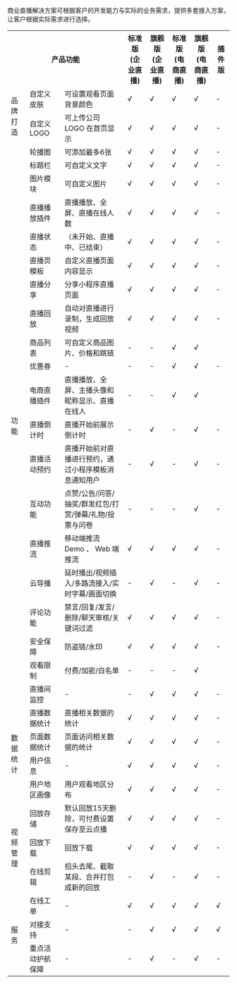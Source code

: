 商业直播解决方案可根据客户的开发能力与实际的业务需求，提供多套接入方案，让客户根据实际需求进行选择。

<table>
  <tr>
    <th colspan="3">产品功能</th>
    <th>标准版</br>(企业直播)</th>
    <th>旗舰版</br>(企业直播)</th>
    <th>标准版</br>(电商直播)</th>
    <th>旗舰版</br>(电商直播)</th>
    <th>插件版</th>
  </tr>
  <tr>
    <td rowspan="2">品牌打造</td>
    <td>自定义皮肤</td>
    <td>可设置观看页面背景颜色</td>
    <td>√</td>
    <td>√</td>
    <td>√</td>
    <td>√</td>
    <td>-</td>
 </tr>
 <tr>
    <td>自定义 LOGO</td>
    <td>可上传公司 LOGO 在首页显示</td>
    <td>√</td>
    <td>√</td>
    <td>√</td>
    <td>√</td>
    <td>-</td>
 </tr>
 <tr>
    <td rowspan="20">功能</td>
    <td>轮播图</td>
    <td>可添加最多6张</td>
    <td>√</td>
    <td>√</td>
    <td>√</td>
    <td>√</td>
    <td>-</td>
 </tr>
 <tr>
    <td>标题栏</td>
    <td>可自定义文字</td>
    <td>√</td>
    <td>√</td>
    <td>√</td>
    <td>√</td>
    <td>-</td>
 </tr>
 <tr>
  <td>图片模块</td>
    <td>可自定义图片</td>
    <td>√</td>
    <td>√</td>
    <td>√</td>
    <td>√</td>
    <td>-</td>
 </tr>
 <tr>
    <td>直播播放插件</td>
    <td>直播播放、全屏、直播在线人数</td>
    <td>√</td>
    <td>√</td>
    <td>√</td>
    <td>√</td>
    <td>-</td>
 </tr>
 <tr>
    <td>直播状态</td>
    <td>（未开始、直播中、已结束）</td>
    <td>√</td>
    <td>√</td>
    <td>√</td>
    <td>√</td>
    <td>-</td>
 </tr>
 <tr>
    <td>直播页模板</td>
    <td>自定义直播页面内容显示</td>
    <td>√</td>
    <td>√</td>
    <td>√</td>
    <td>√</td>
    <td>-</td>
 </tr>
 <tr>
    <td>直播分享</td>
    <td>分享小程序直播页面</td>
    <td>√</td>
    <td>√</td>
    <td>√</td>
    <td>√</td>
    <td>-</td>
 </tr>
 <tr>
    <td>直播回放</td>
    <td>自动对直播进行录制，生成回放视频</td>
    <td>√</td>
    <td>√</td>
    <td>√</td>
    <td>√</td>
    <td>-</td>
 </tr>
 <tr>
    <td>商品列表</td>
    <td>可自定义商品图片、价格和跳链</td>
    <td>-</td>
    <td>-</td>
    <td>√</td>
    <td>√</td>
    <td></td>
 </tr>
 <tr>
    <td>优惠券</td>
    <td>-</td>
    <td>-</td>
    <td>-</td>
    <td>√</td>
    <td>√</td>
    <td>-</td>
 </tr>
 <tr>
    <td>电商直播插件</td>
    <td>直播播放、全屏、主播头像和昵称显示、直播在线人</td>
    <td>-</td>
    <td>-</td>
    <td>√</td>
    <td>√</td>
    <td></td>
 </tr>
 <tr>
    <td>直播倒计时</td>
    <td>直播开始前展示倒计时</td>
    <td>-</td>
    <td>√</td>
    <td>-</td>
    <td>√</td>
    <td>-</td>
 </tr>
 <tr>
    <td>直播活动预约</td>
    <td>直播开始前对直播进行预约，通过小程序模板消息通知用户</td>
    <td>-</td>
    <td>√</td>
    <td>-</td>
    <td>√</td>
    <td>-</td>
 </tr>
 <tr>
    <td>互动功能</td>
    <td>点赞/公告/问答/抽奖/群发红包/打赏/弹幕/礼物/投票与问卷</td>
    <td>-</td>
    <td>-</td>
    <td>-</td>
    <td>√</td>
    <td>-</td>
 </tr>
 <tr>
    <td>直播推流</td>
    <td>移动端推流 Demo 、 Web 端推流</td>
    <td>√</td>
    <td>√</td>
    <td>√</td>
    <td>√</td>
    <td>-</td>
 </tr>
 <tr>
    <td>云导播</td>
    <td>延时播出/视频插入/多路流接入/实时字幕/画面切换</td>
    <td>-</td>
    <td>√</td>
    <td>-</td>
    <td>√</td>
    <td>-</td>
 </tr>
 <tr>
    <td>评论功能</td>
    <td>禁言/回复/发言/删除/聊天审核/关键词过滤</td>
    <td>√</td>
    <td>√</td>
    <td>√</td>
    <td>√</td>
    <td>-</td>
 </tr>
 <tr>
    <td>安全保障</td>
    <td>防盗链/水印</td>
    <td>√</td>
    <td>√</td>
    <td>√</td>
    <td>√</td>
    <td>-</td>
 </tr>
 <tr>
    <td>观看限制</td>
    <td>付费/加密/白名单</td>
    <td>-</td>
    <td>-</td>
    <td>-</td>
    <td>√</td>
    <td></td>
 </tr>
 <tr>
    <td>直播间监控</td>
    <td>-</td>
    <td>-</td>
    <td>√</td>
    <td>√</td>
    <td>√</td>
    <td>-</td>
 </tr>
 <tr>
    <td rowspan="4">数据统计</td>
    <td>直播数据统计</td>
    <td>直播相关数据的统计</td>
    <td>√</td>
    <td>√</td>
    <td>√</td>
    <td>√</td>
    <td>-</td>
 </tr>
 <tr>
  <td>页面数据统计</td>
    <td>页面访问相关数据的统计</td>
    <td>√</td>
    <td>√</td>
    <td>√</td>
    <td>√</td>
    <td>-</td>
 </tr>
 <tr>
    <td>用户信息</td>
    <td>-</td>
    <td>√</td>
    <td>√</td>
    <td>√</td>
    <td>√</td>
    <td>-</td>
 </tr>
 <tr>
  <td>用户地区画像</td>
    <td>用户观看地区分布</td>
    <td>√</td>
    <td>√</td>
    <td>√</td>
    <td>√</td>
    <td>-</td>
 </tr>
 <tr>
    <td rowspan="3">视频管理</td>
    <td>回放存储</td>
    <td>默认回放15天删除，可付费设置保存至云点播</td>
    <td>√</td>
    <td>√</td>
    <td>√</td>
    <td>√</td>
    <td>-</td>
 </tr>
 <tr>
    <td>回放下载</td>
    <td>回放下载</td>
    <td>√</td>
    <td>√</td>
    <td>√</td>
    <td>√</td>
    <td>-</td>
 </tr>
 <tr>
    <td>在线剪辑</td>
    <td>掐头去尾、截取某段、合并打包成新的回放</td>
    <td>-</td>
    <td>√</td>
    <td>-</td>
    <td>√</td>
    <td>-</td>
 </tr>
 <tr>
    <td rowspan="3">服务</td>
    <td>在线工单</td>
    <td>-</td>
    <td>√</td>
    <td>√</td>
    <td>√</td>
    <td>√</td>
    <td>√</td>
 </tr>
 <tr>
  <td>对接支持</td>
    <td>-</td>
    <td>-</td>
    <td>√</td>
    <td>√</td>
    <td>√</td>
    <td>√</td>
 </tr>
 <tr>
  <td>重点活动护航保障</td>
    <td>-</td>
    <td>-</td>
    <td>√</td>
    <td>-</td>
    <td>√</td>
    <td>-</td>
  </tr>
</table>


